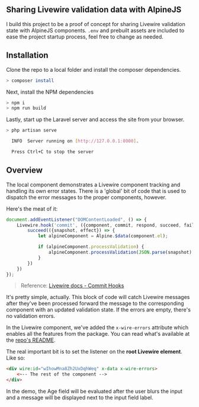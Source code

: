 ## Sharing Livewire validation data with AlpineJS

I build this project to be a proof of concept for sharing Livewire validation state with AlpineJS components.
`.env` and prebuilt assets are included to ease the project startup process, feel free to change as needed.

## Installation

Clone the repo to a local folder and install the composer dependencies.

```bash
> composer install
```

Next, install the NPM dependencies

```bash
> npm i
> npm run build
```

Lastly, start up the Laravel server and access the site from your browser.

```bash
> php artisan serve

  INFO  Server running on [http://127.0.0.1:8000].

  Press Ctrl+C to stop the server
```

## Overview

The local component demonstrates a Livewire component tracking and handling its own error states. There is a 'global' bit
of code that is used to dispatch the error messages to the proper components, however.

Here's the meat of it:

```javascript
document.addEventListener("DOMContentLoaded", () => {
    Livewire.hook('commit', ({component, commit, respond, succeed, fail}) => {
        succeed(({snapshot, effect}) => {
            let alpineComponent = Alpine.$data(component.el);

            if (alpineComponent.processValidation) {
                alpineComponent.processValidation(JSON.parse(snapshot).memo.errors);
            }
        })
    })
});
```
> Reference: [Livewire docs - Commit Hooks](https://livewire.laravel.com/docs/javascript#commit-hooks)

It's pretty simple, actually. This block of code will catch Livewire messages after they've been processed forward the 
message to the corresponding component with an updated validation state. If the errors are empty, there's no validation
errors.

In the Livewire component, we've added the `x-wire-errors` attribute which enables all the features from the package.
You can read what's available at the [repo's README](https://github.com/hans-lts/alpine-validation#readme).

The real important bit is to set the listener on the **root Livewire element**. Like so:

```html
<div wire:id="wIhowMna8Zh2UxDqhWeq" x-data x-wire-errors>
    <~-- The rest of the component -->
</div>
```

In the demo, the Age field will be evaluated after the user blurs the input and a message will be displayed next to
the input field label.

